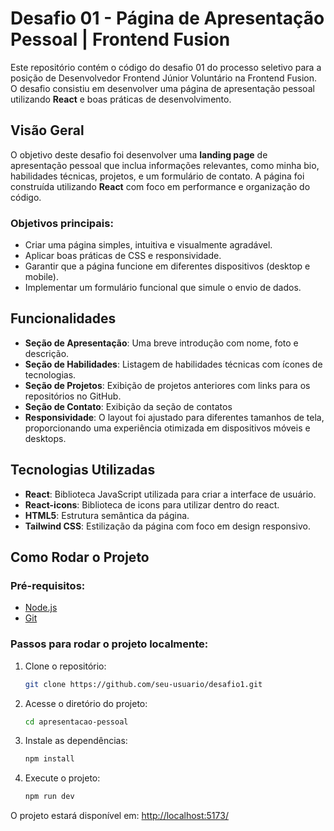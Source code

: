 # Desafio 01 - Página de Apresentação Pessoal | Frontend Fusion
Este repositório contém o código do desafio 01 do processo seletivo para a posição de Desenvolvedor Frontend Júnior Voluntário na Frontend Fusion. O desafio consistiu em desenvolver uma página de apresentação pessoal utilizando **React** e boas práticas de desenvolvimento.

## Visão Geral

O objetivo deste desafio foi desenvolver uma **landing page** de apresentação pessoal que inclua informações relevantes, como minha bio, habilidades técnicas, projetos, e um formulário de contato. A página foi construída utilizando **React** com foco em performance e organização do código.

### Objetivos principais:
- Criar uma página simples, intuitiva e visualmente agradável.
- Aplicar boas práticas de CSS e responsividade.
- Garantir que a página funcione em diferentes dispositivos (desktop e mobile).
- Implementar um formulário funcional que simule o envio de dados.

## Funcionalidades

- **Seção de Apresentação**: Uma breve introdução com nome, foto e descrição.
- **Seção de Habilidades**: Listagem de habilidades técnicas com ícones de tecnologias.
- **Seção de Projetos**: Exibição de projetos anteriores com links para os repositórios no GitHub.
- **Seção de Contato**: Exibição da seção de contatos
- **Responsividade**: O layout foi ajustado para diferentes tamanhos de tela, proporcionando uma experiência otimizada em dispositivos móveis e desktops.

## Tecnologias Utilizadas

- **React**: Biblioteca JavaScript utilizada para criar a interface de usuário.
- **React-icons**: Biblioteca de icons para utilizar dentro do react.
- **HTML5**: Estrutura semântica da página.
- **Tailwind CSS**: Estilização da página com foco em design responsivo.

## Como Rodar o Projeto

### Pré-requisitos:
- [Node.js](https://nodejs.org/)
- [Git](https://git-scm.com/)

### Passos para rodar o projeto localmente:

1. Clone o repositório:
   ```bash
   git clone https://github.com/seu-usuario/desafio1.git
   ```

2. Acesse o diretório do projeto:
   ```bash
   cd apresentacao-pessoal
   ```

3. Instale as dependências:
   ```bash
   npm install
   ```

4. Execute o projeto:
   ```bash
   npm run dev
   ```

O projeto estará disponível em: [http://localhost:5173/](http://http://localhost:5173/)